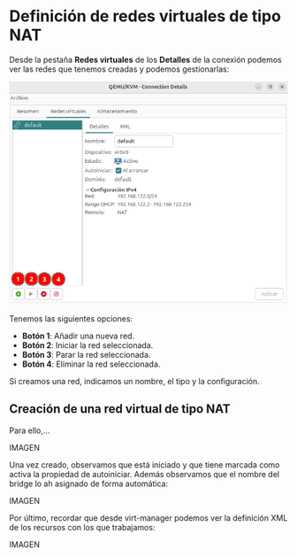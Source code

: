 # Definición de redes virtuales de tipo NAT

Desde la pestaña **Redes virtuales** de los **Detalles** de la conexión podemos ver las redes que tenemos creadas y podemos gestionarlas:

![network](img/network1.png)

Tenemos las siguientes opciones:

* **Botón 1**: Añadir una nueva red.
* **Botón 2**: Iniciar la red seleccionada.
* **Botón 3**: Parar la red seleccionada.
* **Botón 4**: Eliminar la red seleccionada.

Si creamos una red, indicamos un nombre, el tipo y la configuración.

## Creación de una red virtual de tipo NAT

Para ello,...

IMAGEN

Una vez creado, observamos que está iniciado y que tiene marcada como activa la propiedad de autoiniciar. Además observamos que el nombre del bridge lo ah asignado de forma automática:

IMAGEN

Por último, recordar que desde virt-manager podemos ver la definición XML de los recursos con los que trabajamos:

IMAGEN